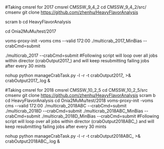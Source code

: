 #Taking cmsrel for 2017
cmsrel CMSSW_9_4_2
cd CMSSW_9_4_2/src/
cmsenv
git clone https://github.com/zhenhu/HeavyFlavorAnalysis

scram b
cd HeavyFlavorAnalysis

cd Onia2MuMu/test/2017

voms-proxy-init -voms cms --valid 172:00
./multicrab_2017_MinBias --crabCmd=submit <p>
./multicrab_2017 --crabCmd=submit
#Following script will loop over all jobs within director (crabOutput2017_)  and will keep resubmitting failing jobs after every 30 mints

nohup python manageCrabTask.py -l -r -t crabOutput2017_ >& crabOutput2017_.log &

#Taking cmsrel for 2018
cmsrel CMSSW_10_2_5
cd CMSSW_10_2_5/src
cmsenv
git clone https://github.com/zhenhu/HeavyFlavorAnalysis
scram b 
cd HeavyFlavorAnalysis
cd Onia2MuMu/test/2018
voms-proxy-init -voms cms --valid 172:00
./multicrab_2018ABC --crabCmd=submit
./multicrab_2018D --crabCmd=submit
./multicrab_2018ABC_MinBias --crabCmd=submit
./multicrab_2018D_MinBias --crabCmd=submit
#Following script will loop over all jobs within director (crabOutput2018ABC_)  and will keep resubmitting failing jobs after every 30 mints

nohup python manageCrabTask.py -l -r -t crabOutput2018ABC_ >& crabOutput2018ABC_.log &
